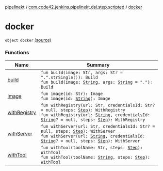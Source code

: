 [pipelinekt](../../index.md) / [com.code42.jenkins.pipelinekt.dsl.step.scripted](../index.md) / [docker](./index.md)

# docker

`object docker` [(source)](https://github.com/code42/pipelinekt/tree/master/dsl/src/main/kotlin/com/code42/jenkins/pipelinekt/dsl/step/scripted/DockerDsl.kt#L10)

### Functions

| Name | Summary |
|---|---|
| [build](build.md) | `fun build(image: Str, args: Str = ".".strSingle()): Build`<br>`fun build(image: `[`String`](https://kotlinlang.org/api/latest/jvm/stdlib/kotlin/-string/index.html)`, args: `[`String`](https://kotlinlang.org/api/latest/jvm/stdlib/kotlin/-string/index.html)` = "."): Build` |
| [image](image.md) | `fun image(id: Str): Image`<br>`fun image(id: `[`String`](https://kotlinlang.org/api/latest/jvm/stdlib/kotlin/-string/index.html)`): Image` |
| [withRegistry](with-registry.md) | `fun withRegistry(url: Str, credentialsId: Str? = null, steps: `[`Step`](../../com.code42.jenkins.pipelinekt.core.step/-step/index.md)`): WithRegistry`<br>`fun withRegistry(url: `[`String`](https://kotlinlang.org/api/latest/jvm/stdlib/kotlin/-string/index.html)`, credentialsId: `[`String`](https://kotlinlang.org/api/latest/jvm/stdlib/kotlin/-string/index.html)`? = null, steps: `[`Step`](../../com.code42.jenkins.pipelinekt.core.step/-step/index.md)`): WithRegistry` |
| [withServer](with-server.md) | `fun withServer(url: Str, credentialsId: Str? = null, steps: `[`Step`](../../com.code42.jenkins.pipelinekt.core.step/-step/index.md)`): WithServer`<br>`fun withServer(url: `[`String`](https://kotlinlang.org/api/latest/jvm/stdlib/kotlin/-string/index.html)`, credentialsId: `[`String`](https://kotlinlang.org/api/latest/jvm/stdlib/kotlin/-string/index.html)`? = null, steps: `[`Step`](../../com.code42.jenkins.pipelinekt.core.step/-step/index.md)`): WithServer` |
| [withTool](with-tool.md) | `fun withTool(toolName: Str, steps: `[`Step`](../../com.code42.jenkins.pipelinekt.core.step/-step/index.md)`): WithTool`<br>`fun withTool(toolName: `[`String`](https://kotlinlang.org/api/latest/jvm/stdlib/kotlin/-string/index.html)`, steps: `[`Step`](../../com.code42.jenkins.pipelinekt.core.step/-step/index.md)`): WithTool` |
